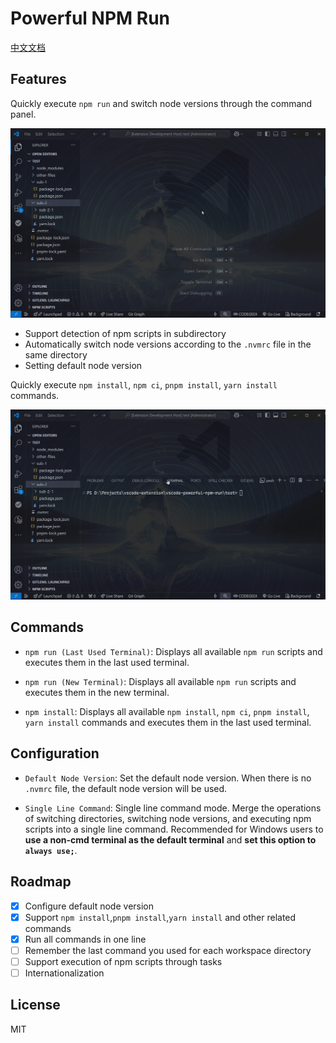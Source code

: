 # Powerful NPM Run

[中文文档](./docs/README.zh-CN.md)

## Features

Quickly execute `npm run` and switch node versions through the command panel.

<img src="https://github.com/RJiazhen/vscode-powerful-npm-run/raw/refs/heads/main/docs/images/npm-run-demo.gif" alt="demo">

- Support detection of npm scripts in subdirectory
- Automatically switch node versions according to the `.nvmrc` file in the same directory
- Setting default node version

Quickly execute `npm install`, `npm ci`, `pnpm install`, `yarn install` commands.

<img src="https://github.com/RJiazhen/vscode-powerful-npm-run/raw/refs/heads/main/docs/images/npm-install-demo.gif" alt="npm-install-demo">

## Commands

- `npm run (Last Used Terminal)`: Displays all available `npm run` scripts and executes them in the last used terminal.

- `npm run (New Terminal)`: Displays all available `npm run` scripts and executes them in the new terminal.

- `npm install`: Displays all available `npm install`, `npm ci`, `pnpm install`, `yarn install` commands and executes them in the last used terminal.

## Configuration

- `Default Node Version`: Set the default node version.
  When there is no `.nvmrc` file, the default node version will be used.

- `Single Line Command`: Single line command mode.
  Merge the operations of switching directories, switching node versions, and executing npm scripts into a single line command. Recommended for Windows users to **use a non-cmd terminal as the default terminal** and **set this option to `always use;`**.

## Roadmap

- [x] Configure default node version
- [x] Support `npm install`,`pnpm install`,`yarn install` and other related commands
- [x] Run all commands in one line
- [ ] Remember the last command you used for each workspace directory
- [ ] Support execution of npm scripts through tasks
- [ ] Internationalization

## License

MIT
